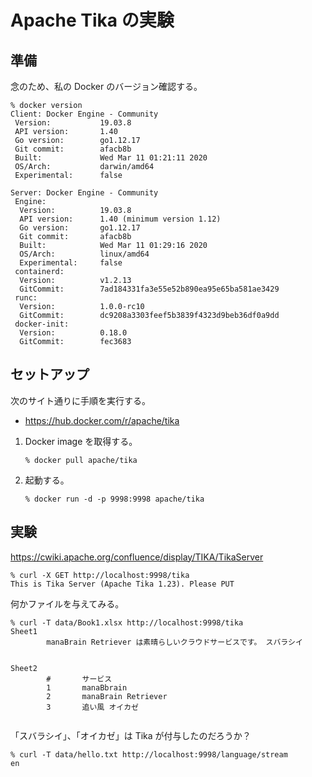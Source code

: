 # Apache Tika の実験

## 準備
念のため、私の Docker のバージョン確認する。
```
% docker version                        
Client: Docker Engine - Community
 Version:           19.03.8
 API version:       1.40
 Go version:        go1.12.17
 Git commit:        afacb8b
 Built:             Wed Mar 11 01:21:11 2020
 OS/Arch:           darwin/amd64
 Experimental:      false

Server: Docker Engine - Community
 Engine:
  Version:          19.03.8
  API version:      1.40 (minimum version 1.12)
  Go version:       go1.12.17
  Git commit:       afacb8b
  Built:            Wed Mar 11 01:29:16 2020
  OS/Arch:          linux/amd64
  Experimental:     false
 containerd:
  Version:          v1.2.13
  GitCommit:        7ad184331fa3e55e52b890ea95e65ba581ae3429
 runc:
  Version:          1.0.0-rc10
  GitCommit:        dc9208a3303feef5b3839f4323d9beb36df0a9dd
 docker-init:
  Version:          0.18.0
  GitCommit:        fec3683
```

## セットアップ
次のサイト通りに手順を実行する。
  - https://hub.docker.com/r/apache/tika

1. Docker image を取得する。
    ```
    % docker pull apache/tika
    ```

2. 起動する。
    ```
    % docker run -d -p 9998:9998 apache/tika
    ```


## 実験

https://cwiki.apache.org/confluence/display/TIKA/TikaServer

```
% curl -X GET http://localhost:9998/tika
This is Tika Server (Apache Tika 1.23). Please PUT
```

何かファイルを与えてみる。
```
% curl -T data/Book1.xlsx http://localhost:9998/tika
Sheet1
        manaBrain Retriever は素晴らしいクラウドサービスです。 スバラシイ 


Sheet2
        #       サービス
        1       manaBbrain
        2       manaBrain Retriever
        3       追い風 オイカゼ 


```
「スバラシイ」、「オイカゼ」は Tika が付与したのだろうか？


```
% curl -T data/hello.txt http://localhost:9998/language/stream         
en
```